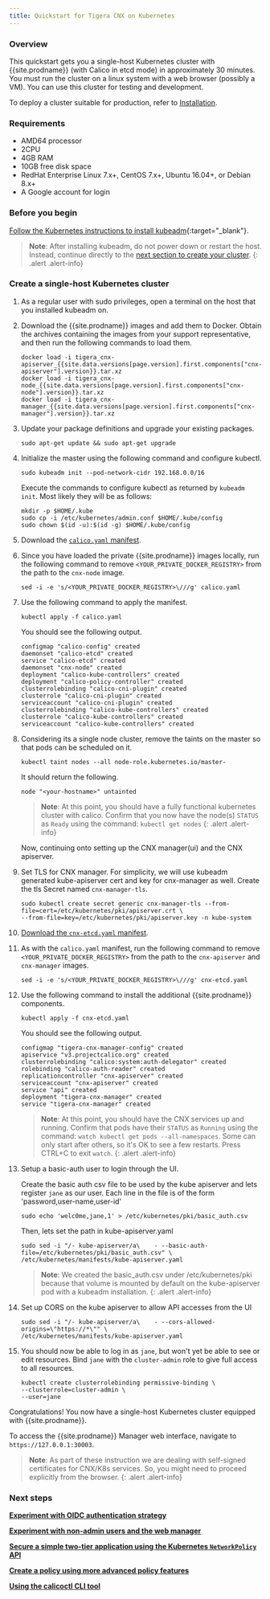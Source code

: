 ```yaml
---
title: Quickstart for Tigera CNX on Kubernetes
---
```



### Overview

This quickstart gets you a single-host Kubernetes cluster with {{site.prodname}} (with Calico in etcd mode)
in approximately 30 minutes.  You must run the cluster on a linux system with a
web browser (possibly a VM).  You can use this cluster for testing and development.

To deploy a cluster suitable for production, refer to [Installation](https://docs.projectcalico.org/master/getting-started/kubernetes/installation/).


### Requirements

- AMD64 processor
- 2CPU
- 4GB RAM
- 10GB free disk space
- RedHat Enterprise Linux 7.x+, CentOS 7.x+, Ubuntu 16.04+, or Debian 8.x+
- A Google account for login


### Before you begin

[Follow the Kubernetes instructions to install kubeadm](https://kubernetes.io/docs/setup/independent/install-kubeadm/){:target="_blank"}.

> **Note**: After installing kubeadm, do not power down or restart
the host. Instead, continue directly to the
[next section to create your cluster](#create-a-single-host-kubernetes-cluster).
{: .alert .alert-info}


### Create a single-host Kubernetes cluster

1. As a regular user with sudo privileges, open a terminal on the host that
   you installed kubeadm on.

1. Download the {{site.prodname}} images and add them to Docker.  Obtain the
   archives containing the images from your support representative, and then
   run the following commands to load them.

   ```
   docker load -i tigera_cnx-apiserver_{{site.data.versions[page.version].first.components["cnx-apiserver"].version}}.tar.xz
   docker load -i tigera_cnx-node_{{site.data.versions[page.version].first.components["cnx-node"].version}}.tar.xz
   docker load -i tigera_cnx-manager_{{site.data.versions[page.version].first.components["cnx-manager"].version}}.tar.xz
   ```

1. Update your package definitions and upgrade your existing packages.

   ```
   sudo apt-get update && sudo apt-get upgrade
   ```

1. Initialize the master using the following command and configure kubectl.

   ```
   sudo kubeadm init --pod-network-cidr 192.168.0.0/16
   ```
   Execute the commands to configure kubectl as returned by
   `kubeadm init`. Most likely they will be as follows:
   ```
   mkdir -p $HOME/.kube
   sudo cp -i /etc/kubernetes/admin.conf $HOME/.kube/config
   sudo chown $(id -u):$(id -g) $HOME/.kube/config
   ```

1. Download the [`calico.yaml` manifest]({{site.baseurl}}/{{page.version}}/getting-started/kubernetes/installation/hosted/kubeadm/1.7/calico.yaml).

1. Since you have loaded the private {{site.prodname}} images locally, run the following command to remove `<YOUR_PRIVATE_DOCKER_REGISTRY>` from the path to the `cnx-node` image.

   ```
   sed -i -e 's/<YOUR_PRIVATE_DOCKER_REGISTRY>\///g' calico.yaml
   ```

1. Use the following command to apply the manifest.

   ```
   kubectl apply -f calico.yaml
   ```

   You should see the following output.

   ```
   configmap "calico-config" created
   daemonset "calico-etcd" created
   service "calico-etcd" created
   daemonset "cnx-node" created
   deployment "calico-kube-controllers" created
   deployment "calico-policy-controller" created
   clusterrolebinding "calico-cni-plugin" created
   clusterrole "calico-cni-plugin" created
   serviceaccount "calico-cni-plugin" created
   clusterrolebinding "calico-kube-controllers" created
   clusterrole "calico-kube-controllers" created
   serviceaccount "calico-kube-controllers" created
   ```

1. Considering its a single node cluster, remove the taints on the master so that pods can be scheduled on it.

   ```
   kubectl taint nodes --all node-role.kubernetes.io/master-
   ```

   It should return the following.

   ```
   node "<your-hostname>" untainted
   ```

   > **Note**: At this point, you should have a fully functional kubernetes cluster with calico. Confirm that you now have the node(s) `STATUS` as `Ready` using the command: `kubectl get nodes`
   {: .alert .alert-info}

   Now, continuing onto setting up the CNX manager(ui) and the CNX apiserver.

1. Set TLS for CNX manager. For simplicity, we will use kubeadm generated kube-apiserver cert and key for cnx-manager as well. 
   Create the tls Secret named `cnx-manager-tls`.
   ```
   sudo kubectl create secret generic cnx-manager-tls --from-file=cert=/etc/kubernetes/pki/apiserver.crt \
   --from-file=key=/etc/kubernetes/pki/apiserver.key -n kube-system
   ```

1. [Download the `cnx-etcd.yaml` manifest]({{site.baseurl}}/{{page.version}}/getting-started/kubernetes/installation/hosted/essentials/1.7/cnx-etcd.yaml).

1. As with the `calico.yaml` manifest, run the following command to remove `<YOUR_PRIVATE_DOCKER_REGISTRY>` from the path to the `cnx-apiserver` and `cnx-manager` images.

   ```
   sed -i -e 's/<YOUR_PRIVATE_DOCKER_REGISTRY>\///g' cnx-etcd.yaml
   ```

1. Use the following command to install the additional {{site.prodname}} components.

   ```
   kubectl apply -f cnx-etcd.yaml
   ```

   You should see the following output.

   ```
   configmap "tigera-cnx-manager-config" created
   apiservice "v3.projectcalico.org" created
   clusterrolebinding "calico:system:auth-delegator" created
   rolebinding "calico-auth-reader" created
   replicationcontroller "cnx-apiserver" created
   serviceaccount "cnx-apiserver" created
   service "api" created
   deployment "tigera-cnx-manager" created
   service "tigera-cnx-manager" created
   ```
   > **Note**: At this point, you should have the CNX services up and running. Confirm that pods have their `STATUS` as `Running` using the command: `watch kubectl get pods --all-namespaces`. Some can only start after others, so it's OK to see a few restarts. Press CTRL+C to exit `watch`.
   {: .alert .alert-info}

1. Setup a basic-auth user to login through the UI.
   
   Create the basic auth csv file to be used by the kube apiserver and lets register `jane` as our user. Each line in the file is of the form 'password,user-name,user-id'
   ```
   sudo echo 'welc0me,jane,1' > /etc/kubernetes/pki/basic_auth.csv
   ```
   Then, lets set the path in kube-apiserver.yaml
   ```
   sudo sed -i "/- kube-apiserver/a\    - --basic-auth-file=/etc/kubernetes/pki/basic_auth.csv" \
   /etc/kubernetes/manifests/kube-apiserver.yaml
   ```

   > **Note**: We created the basic_auth.csv under /etc/kubernetes/pki because that volume is mounted by default on the kube-apiserver pod with a kubeadm installation.
   {: .alert .alert-info}

1. Set up CORS on the kube apiserver to allow API accesses from the UI
   ```
   sudo sed -i "/- kube-apiserver/a\    - --cors-allowed-origins=\"https://*\"" \
   /etc/kubernetes/manifests/kube-apiserver.yaml
   ```

1. You should now be able to log in as `jane`, but won't yet be able to see or edit resources. Bind `jane` with the `cluster-admin` role to give full access to all resources.
   ```
   kubectl create clusterrolebinding permissive-binding \
   --clusterrole=cluster-admin \
   --user=jane
   ```

Congratulations! You now have a single-host Kubernetes cluster
equipped with {{site.prodname}}.

To access the {{site.prodname}} Manager web interface, navigate to `https://127.0.0.1:30003`.
> **Note**: As part of these instruction we are dealing with self-signed certificates for CNX/K8s services. So, you might need to proceed explicitly from the browser.
{: .alert .alert-info}

### Next steps
**[Experiment with OIDC authentication strategy]({{site.baseurl}}/{{page.version}}/reference/essentials/authentication)**

**[Experiment with non-admin users and the web manager]({{site.baseurl}}/{{page.version}}/reference/essentials/non-admin-workflows)**

**[Secure a simple two-tier application using the Kubernetes `NetworkPolicy` API](tutorials/simple-policy)**

**[Create a policy using more advanced policy features](tutorials/advanced-policy)**

**[Using the calicoctl CLI tool](https://docs.projectcalico.org/master/getting-started/kubernetes/tutorials/using-calicoctl)**
